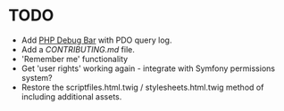 # TODO
* Add [PHP Debug Bar](https://github.com/maximebf/php-debugbar) with PDO query
log.
* Add a _CONTRIBUTING.md_ file.
* 'Remember me' functionality
* Get 'user rights' working again - integrate with Symfony permissions system?
* Restore the scriptfiles.html.twig / stylesheets.html.twig method of including
 additional assets.
